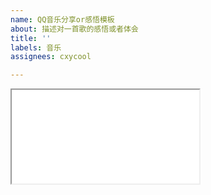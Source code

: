 ```yaml
---
name: QQ音乐分享or感悟模板
about: 描述对一首歌的感悟或者体会
title: ''
labels: 音乐
assignees: cxycool

---
```


<!--可以写写描述文字-->


<iframe class="musicplayer" src="./plugin/music/music.html?
 id=【QQ音乐ID】
 &platform=Q
"></iframe>
